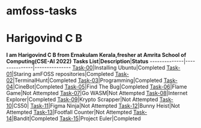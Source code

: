 # amfoss-tasks
# Harigovind C B
**I am Harigovind C B from Ernakulam Kerala,fresher at Amrita School of Computing(CSE-AI 2022)**
**Tasks List**|**Description**|**Status**
--------------|---------------|---------------
[Task-00](https://github.com/Viserion-7/amfoss-tasks/tree/main/task-00)|Installing Ubuntu|Completed
[Task-01](https://github.com/Viserion-7/amfoss-tasks/tree/main/task-01)|Staring amFOSS repositories|Completed
[Task-02](https://github.com/Viserion-7/amfoss-tasks/tree/main/task-02)|TerminalHunt|Completed
[Task-03](https://github.com/Viserion-7/amfoss-tasks/tree/main/task-03)|Programming|Completed
[Task-04](https://github.com/Viserion-7/amfoss-tasks/tree/main/task-04)|CineBot|Completed
[Task-05](https://github.com/Viserion-7/amfoss-tasks/tree/main/task-05)|Find The Bug|Completed
[Task-06](https://github.com/Viserion-7/amfoss-tasks/tree/main/task-06)|Flame Game|Not Attempted
[Task-07](https://github.com/Viserion-7/amfoss-tasks/tree/main/task-07)|Go WASM|Not Attempted
[Task-08](https://github.com/Viserion-7/amfoss-tasks/tree/main/task-08)|Internet Explorer|Completed
[Task-09](https://github.com/Viserion-7/amfoss-tasks/tree/main/task-09)|Krypto Scrapper|Not Attempted
[Task-10](https://github.com/Viserion-7/amfoss-tasks/tree/main/task-10)|CS50|
[Task-11](https://github.com/Viserion-7/amfoss-tasks/tree/main/task-11)|Figma Ninja|Not Attempted
[Task-12](https://github.com/Viserion-7/amfoss-tasks/tree/main/task-12)|Bunny Heist|Not Attempted
[Task-13](https://github.com/Viserion-7/amfoss-tasks/tree/main/task-13)|Footfall Counter|Not Attempted
[Task-14](https://github.com/Viserion-7/amfoss-tasks/tree/main/task-14)|Bandit|Completed
[Task-15](https://github.com/Viserion-7/amfoss-tasks/tree/main/task-15)|Project Euler|Completed

